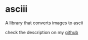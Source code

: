 # asciii
A library that converts images to ascii


check the description on my [github](https://github.com/acup1/asciii)
